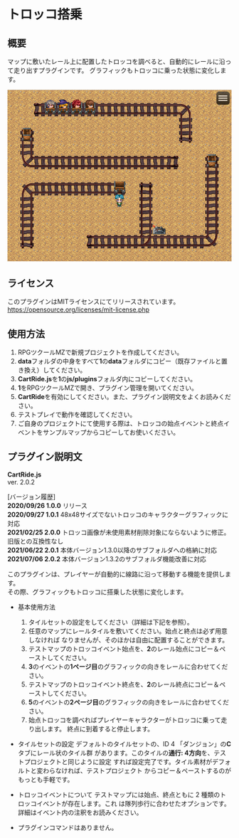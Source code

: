 # トロッコ搭乗

## 概要

マップに敷いたレール上に配置したトロッコを調べると、自動的にレールに沿って走り出すプラグインです。
グラフィックもトロッコに乗った状態に変化します。

![CartRide](https://github.com/nz-prism/RPG-Maker-MZ/blob/master/ReadmeImages/20200926_1.png)

## ライセンス
このプラグインはMITライセンスにてリリースされています。
https://opensource.org/licenses/mit-license.php

## 使用方法
1. RPGツクールMZで新規プロジェクトを作成してください。
1. **data**フォルダの中身をすべて**1**の**data**フォルダにコピー（既存ファイルと置き換え）してください。
1. **CartRide.js**を**1**の**js/plugins**フォルダ内にコピーしてください。
1. **1**をRPGツクールMZで開き、プラグイン管理を開いてください。
1. **CartRide**を有効にしてください。また、プラグイン説明文をよくお読みください。
1. テストプレイで動作を確認してください。
1. ご自身のプロジェクトにて使用する際は、トロッコの始点イベントと終点イベントをサンプルマップからコピーしてお使いください。

## プラグイン説明文

**CartRide.js**  
ver. 2.0.2

[バージョン履歴]  
**2020/09/26 1.0.0** リリース  
**2020/09/27 1.0.1** 48x48サイズでないトロッコのキャラクターグラフィックに対応  
**2021/02/25 2.0.0** トロッコ画像が未使用素材削除対象にならないように修正。旧版との互換性なし  
**2021/06/22 2.0.1** 本体バージョン1.3.0以降のサブフォルダへの格納に対応  
**2021/07/06 2.0.2** 本体バージョン1.3.2のサブフォルダ機能改善に対応  

このプラグインは、プレイヤーが自動的に線路に沿って移動する機能を提供します。  
その際、グラフィックもトロッコに搭乗した状態に変化します。

- 基本使用方法
    1. タイルセットの設定をしてください（詳細は下記を参照）。
    1. 任意のマップにレールタイルを敷いてください。始点と終点は必ず用意しなければ
     なりませんが、そのほかは自由に配置することができます。
    1. テストマップのトロッコイベント始点を、**2**のレール始点にコピー＆ペーストしてください。
    1. **3**のイベントの**1ページ目**のグラフィックの向きをレールに合わせてください。
    1. テストマップのトロッコイベント終点を、**2**のレール終点にコピー＆ペーストしてください。
    1. **5**のイベントの**2ページ目**のグラフィックの向きをレールに合わせてください。
    1. 始点トロッコを調べればプレイヤーキャラクターがトロッコに乗って走り出します。
     終点に到着すると停止します。
- タイルセットの設定
  デフォルトのタイルセットの、ID 4 「ダンジョン」の**C**タブにレール状のタイル群
  があります。このタイルの**通行: 4方向**を、テストプロジェクトと同じように設定
  すれば設定完了です。タイル素材がデフォルトと変わらなければ、テストプロジェクト
  からコピー＆ペーストするのがもっとも手軽です。

- トロッコイベントについて
  テストマップには始点、終点ともに 2 種類のトロッコイベントが存在します。これ
  は隊列歩行に合わせたオプションです。詳細はイベント内の注釈をお読みください。

- プラグインコマンドはありません。